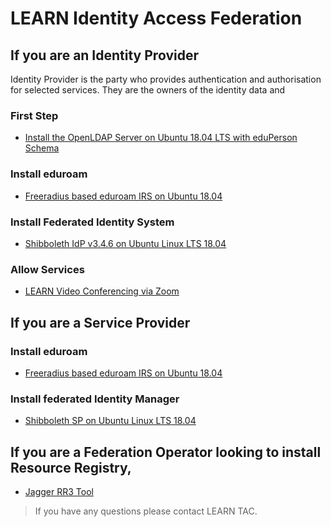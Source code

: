 <html>
<head><title>LIAF-Guide</title></head>
<body>
<h1>LEARN Identity Access Federation</h1>

<h2>If you are an Identity Provider</h2>
Identity Provider is the party who provides authentication and authorisation for selected services. They are the owners of the identity data and

<h3>First Step</h3>

<ul>
<li><a href="https://github.com/LEARN-LK/IAM/blob/master/Ldap-with-eduperson.md">Install the OpenLDAP Server on Ubuntu 18.04 LTS with eduPerson Schema</a></li></ul>

<h3> Install eduroam </h3>

<ul>
<li><a href="https://github.com/LEARN-LK/IAM/blob/master/Ldap-with-eduperson.md">Freeradius based eduroam IRS on Ubuntu 18.04</a></li></ul>


### Install Federated Identity System

* [Shibboleth IdP v3.4.6 on Ubuntu Linux LTS 18.04](Shibboleth3.4.6-Ubuntu18.04.md)

### Allow Services

* [LEARN Video Conferencing via Zoom](Enable%20Zoom%20Video%20Conferencing.md)

## If you are a Service Provider

### Install eduroam

* [Freeradius based eduroam IRS on Ubuntu 18.04](eduroam-IRS.md)

### Install federated Identity Manager

* [Shibboleth SP on Ubuntu Linux LTS 18.04](SP_Ubuntu1804.md)

## If you are a Federation Operator looking to install Resource Registry,

* [Jagger RR3 Tool](rr3.md)


>If you have any questions please contact LEARN TAC.

</body>
</html>
